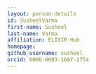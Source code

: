 ```yaml
---
layout: person-details
id: SusheelVarma
first-name: Susheel
last-name: Varma
affiliation: ELIXIR Hub
homepage:
github_username: susheel
orcid: 0000-0003-1687-2754
---
```

